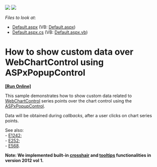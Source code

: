 <!-- default badges list -->
[![](https://img.shields.io/badge/Open_in_DevExpress_Support_Center-FF7200?style=flat-square&logo=DevExpress&logoColor=white)](https://supportcenter.devexpress.com/ticket/details/E258)
[![](https://img.shields.io/badge/📖_How_to_use_DevExpress_Examples-e9f6fc?style=flat-square)](https://docs.devexpress.com/GeneralInformation/403183)
<!-- default badges end -->
<!-- default file list -->
*Files to look at*:

* [Default.aspx](./CS/ChartsExampleSite/Default.aspx) (VB: [Default.aspx](./VB/ChartsExampleSite/Default.aspx))
* [Default.aspx.cs](./CS/ChartsExampleSite/Default.aspx.cs) (VB: [Default.aspx.vb](./VB/ChartsExampleSite/Default.aspx.vb))
<!-- default file list end -->
# How to show custom data over WebChartControl using ASPxPopupControl
<!-- run online -->
**[[Run Online]](https://codecentral.devexpress.com/e258/)**
<!-- run online end -->


<p>This sample demonstrates how to show custom data related to <a href="http://documentation.devexpress.com/#XtraCharts/clsDevExpressXtraChartsWebWebChartControltopic"><u>WebChartControl</u></a> series points over the chart control using the <a href="http://documentation.devexpress.com/#AspNet/clsDevExpressWebASPxPopupControlASPxPopupControltopic"><u>ASPxPopupControl</u></a>.</p><p>Data will be obtained during <i>callbacks</i>, after a user clicks on chart series points.</p><p>See also:<br />
- <a href="https://www.devexpress.com/Support/Center/p/E1242">E1242</a>;<br />
- <a href="https://www.devexpress.com/Support/Center/p/E252">E252</a>;<br />
- <a href="https://www.devexpress.com/Support/Center/p/E568">E568</a>.</p><p><strong>Note: We implemented built-in </strong><a href="http://documentation.devexpress.com/#XtraCharts/CustomDocument11976"><strong><u>crosshair</u></strong></a><strong> </strong><strong>and </strong><a href="http://documentation.devexpress.com/#XtraCharts/CustomDocument11977"><strong><u>tooltips</u></strong></a><strong> </strong><strong> functionalities in version 2012 vol 1.</strong><br />
</p>

<br/>


